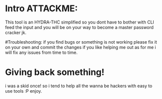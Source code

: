 # Intro ATTACKME:
This tool is an HYDRA-THC simplified so you dont have to bother with CLI feed the input and you will be on your way to become a master
password cracker jk.

#Troubleshooting:
if you find bugs or something is not working please fix it on your own and commit the changes if you like helping me out as for me i will fix 
any issues from time to time.

# Giving back something!
i was a skid once! so i tend to help all the wanna be hackers with easy to use tools :P enjoy.
